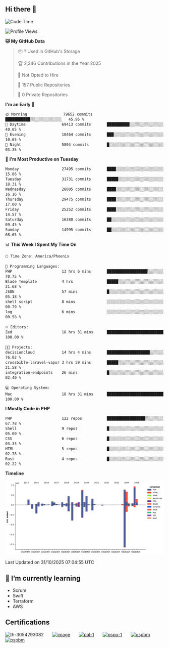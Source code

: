 ## Hi there 👋

<!--START_SECTION:waka-->
![Code Time](http://img.shields.io/badge/Code%20Time-11%2C879%20hrs%201%20min-blue)

![Profile Views](http://img.shields.io/badge/Profile%20Views-0-blue)

**🐱 My GitHub Data** 

> 📦 ? Used in GitHub's Storage 
 > 
> 🏆 2,346 Contributions in the Year 2025
 > 
> 🚫 Not Opted to Hire
 > 
> 📜 157 Public Repositories 
 > 
> 🔑 0 Private Repositories 
 > 
**I'm an Early 🐤** 

```text
🌞 Morning                79652 commits       ███████████░░░░░░░░░░░░░░   45.95 % 
🌆 Daytime                69413 commits       ██████████░░░░░░░░░░░░░░░   40.05 % 
🌃 Evening                18464 commits       ███░░░░░░░░░░░░░░░░░░░░░░   10.65 % 
🌙 Night                  5804 commits        █░░░░░░░░░░░░░░░░░░░░░░░░   03.35 % 
```
📅 **I'm Most Productive on Tuesday** 

```text
Monday                   27495 commits       ████░░░░░░░░░░░░░░░░░░░░░   15.86 % 
Tuesday                  31731 commits       █████░░░░░░░░░░░░░░░░░░░░   18.31 % 
Wednesday                28005 commits       ████░░░░░░░░░░░░░░░░░░░░░   16.16 % 
Thursday                 29475 commits       ████░░░░░░░░░░░░░░░░░░░░░   17.00 % 
Friday                   25252 commits       ████░░░░░░░░░░░░░░░░░░░░░   14.57 % 
Saturday                 16380 commits       ██░░░░░░░░░░░░░░░░░░░░░░░   09.45 % 
Sunday                   14995 commits       ██░░░░░░░░░░░░░░░░░░░░░░░   08.65 % 
```


📊 **This Week I Spent My Time On** 

```text
🕑︎ Time Zone: America/Phoenix

💬 Programming Languages: 
PHP                      13 hrs 6 mins       ██████████████████░░░░░░░   70.75 % 
Blade Template           4 hrs               █████░░░░░░░░░░░░░░░░░░░░   21.68 % 
JSON                     57 mins             █░░░░░░░░░░░░░░░░░░░░░░░░   05.18 % 
shell script             8 mins              ░░░░░░░░░░░░░░░░░░░░░░░░░   00.79 % 
log                      6 mins              ░░░░░░░░░░░░░░░░░░░░░░░░░   00.58 % 

🔥 Editors: 
Zed                      18 hrs 31 mins      █████████████████████████   100.00 % 

🐱‍💻 Projects: 
decisioncloud            14 hrs 4 mins       ███████████████████░░░░░░   76.02 % 
crossbible-laravel-vapor 3 hrs 59 mins       █████░░░░░░░░░░░░░░░░░░░░   21.58 % 
integration-endpoints    26 mins             █░░░░░░░░░░░░░░░░░░░░░░░░   02.40 % 

💻 Operating System: 
Mac                      18 hrs 31 mins      █████████████████████████   100.00 % 
```

**I Mostly Code in PHP** 

```text
PHP                      122 repos           █████████████████░░░░░░░░   67.78 % 
Shell                    9 repos             █░░░░░░░░░░░░░░░░░░░░░░░░   05.00 % 
CSS                      6 repos             █░░░░░░░░░░░░░░░░░░░░░░░░   03.33 % 
HTML                     5 repos             █░░░░░░░░░░░░░░░░░░░░░░░░   02.78 % 
Rust                     4 repos             █░░░░░░░░░░░░░░░░░░░░░░░░   02.22 % 
```



**Timeline**

![Lines of Code chart](https://raw.githubusercontent.com/mikebronner/mikebronner/master/assets/bar_graph.png)


 Last Updated on 31/10/2025 07:04:55 UTC
<!--END_SECTION:waka-->

<!--
**mikebronner/mikebronner** is a ✨ _special_ ✨ repository because its `README.md` (this file) appears on your GitHub profile.

Here are some ideas to get you started:

- 🔭 I’m currently working on ...
- 🌱 I’m currently learning ...
- 👯 I’m looking to collaborate on ...
- 🤔 I’m looking for help with ...
- 💬 Ask me about ...
- 📫 How to reach me: ...
- 😄 Pronouns: ...
- ⚡ Fun fact: ...
-->

## 🌱 I’m currently learning

- Scrum
- Swift
- Terraform
- AWS

## Certifications

![th-3054293082](https://user-images.githubusercontent.com/1791050/208267034-c5006f82-ae89-41eb-9478-7106c5aba070.jpg)
&nbsp;&nbsp;&nbsp;&nbsp;&nbsp;
[![image](https://images.credly.com/size/100x100/images/a2790314-008a-4c3d-9553-f5e84eb359ba/image.png)](https://www.credly.com/users/mike-bronner)
&nbsp;&nbsp;&nbsp;&nbsp;&nbsp;
[![pal-1](https://images.credly.com/size/100x100/images/78c772ee-6b3c-4348-ac66-58ac5a2cf581/image.png)](https://www.credly.com/users/mike-bronner)
&nbsp;&nbsp;&nbsp;&nbsp;&nbsp;
[![pspo-1](https://images.credly.com/size/100x100/images/591762c5-fae7-49c6-b326-e1756979928d/image.png)](https://www.credly.com/users/mike-bronner)
&nbsp;&nbsp;&nbsp;&nbsp;&nbsp;
[![pspbm](https://images.credly.com/size/100x100/images/55a21a78-59af-4294-810e-e4014e9ca1be/image.png)](https://www.credly.com/users/mike-bronner)
&nbsp;&nbsp;&nbsp;&nbsp;&nbsp;
[![pspbm](https://images.credly.com/size/100x100/images/7964c477-0edb-4b83-b836-f35f255685f3/blob)](https://www.credly.com/users/mike-bronner)
